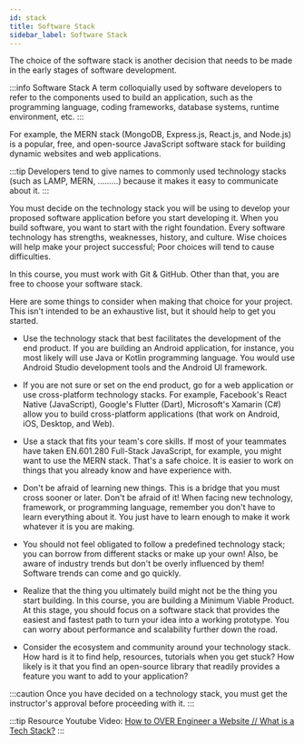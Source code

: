 ```yaml
---
id: stack
title: Software Stack
sidebar_label: Software Stack
---
```


The choice of the software stack is another decision that needs to be made in the early stages of software development.

:::info Software Stack
A term colloquially used by software developers to refer to the components used to build an application, such as the programming language, coding frameworks, database systems, runtime environment, etc.
:::

For example, the MERN stack (MongoDB, Express.js, React.js, and Node.js) is a popular, free, and open-source JavaScript software stack for building dynamic websites and web applications.

:::tip 
Developers tend to give names to commonly used technology stacks (such as LAMP, MERN, .........) because it makes it easy to communicate about it.
:::

You must decide on the technology stack you will be using to develop your proposed software application before you start developing it. When you build software, you want to start with the right foundation. Every software technology has strengths, weaknesses, history, and culture. Wise choices will help make your project successful; Poor choices will tend to cause difficulties.

In this course, you must work with Git & GitHub. Other than that, you are free to choose your software stack.

Here are some things to consider when making that choice for your project. This isn't intended to be an exhaustive list, but it should help to get you started.

* Use the technology stack that best facilitates the development of the end product. If you are building an Android application, for instance, you most likely will use Java or Kotlin programming language. You would use Android Studio development tools and the Android UI framework.

* If you are not sure or set on the end product, go for a web application or use cross-platform technology stacks. For example, Facebook's React Native (JavaScript), Google's Flutter (Dart), Microsoft's Xamarin (C#) allow you to build cross-platform applications (that work on Android, iOS, Desktop, and Web).

* Use a stack that fits your team's core skills. If most of your teammates have taken EN.601.280 Full-Stack JavaScript, for example, you might want to use the MERN stack. That's a safe choice. It is easier to work on things that you already know and have experience with.

* Don't be afraid of learning new things. This is a bridge that you must cross sooner or later. Don't be afraid of it! When facing new technology, framework, or programming language, remember you don't have to learn everything about it. You just have to learn enough to make it work whatever it is you are making.

* You should not feel obligated to follow a predefined technology stack; you can borrow from different stacks or make up your own! Also, be aware of industry trends but don't be overly influenced by them! Software trends can come and go quickly.

* Realize that the thing you ultimately build might not be the thing you start building. In this course, you are building a Minimum Viable Product. At this stage, you should focus on a software stack that provides the easiest and fastest path to turn your idea into a working prototype. You can worry about performance and scalability further down the road.

* Consider the ecosystem and community around your technology stack. How hard is it to find help, resources, tutorials when you get stuck? How likely is it that you find an open-source library that readily provides a feature you want to add to your application?

:::caution
Once you have decided on a technology stack, you must get the instructor's approval before proceeding with it.
:::

:::tip Resource
Youtube Video: [How to OVER Engineer a Website // What is a Tech Stack?](https://youtu.be/Sxxw3qtb3_g)
:::